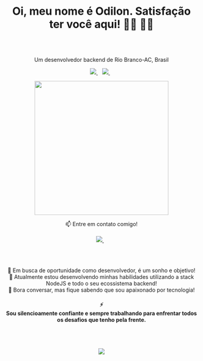 


<h1 align='center'>
 Oi, meu nome é Odilon. Satisfação ter você aqui! 👋🏾 👨‍💻
</h1>
  <br>
     <br>


<p align='center'>
 Um desenvolvedor backend de Rio Branco-AC, Brasil
</p>


<p align='center'>
  
  <a href="https://www.linkedin.com/in/odilonlimaneto/">
    <img src="https://img.shields.io/badge/linkedin-%230077B5.svg?&style=for-the-badge&logo=linkedin&logoColor=white" />
  </a>&nbsp;&nbsp;
  <a href="https://instagram.com/odilon.lima">
    <img src="https://img.shields.io/badge/instagram-%23E4405F.svg?&style=for-the-badge&logo=instagram&logoColor=white" />        
  </a>&nbsp;&nbsp;	
</p>

<p align='center'>
  <a href="#"><img src="https://github-readme-stats.vercel.app/api?username=OdilonLimaNeto&show_icons=true&count_private=true&theme=dark" width="350"></a>
</p>

<p align='center'>
  📫 Entre em contato comigo! <br><br>
  <a href="mailto:odilongeronimoo@gmail.com">
    <img src="https://img.shields.io/badge/Gmail-D14836?style=for-the-badge&logo=gmail&logoColor=white" />
  </a>&nbsp;&nbsp;
</p>
  <br>
  <br>


<p align='center'>
🔭 Em busca de oportunidade como desenvolvedor, é um sonho e objetivo! <br>
🌱 Atualmente estou desenvolvendo minhas habilidades utilizando a stack NodeJS e todo o seu ecossistema backend!<br>
💬 Bora conversar, mas fique sabendo que sou apaixonado por tecnologia!<br>
</p>

<h4 align='center'>
  ⚡
  <br>
  Sou silencioamente confiante e sempre trabalhando para enfrentar todos os desafios que tenho pela frente.
</h4>
  <br>
  <br>

<p align='center'>
  <a href="#"><img src="https://badges.pufler.dev/visits/OdilonLimaNeto/OdilonLimaNeto"></a></p>
